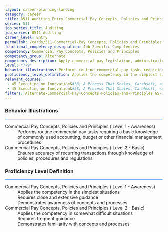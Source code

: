 ```yaml
---
layout: career-planning-landing
category: career
title: 0511 Auditing Entry Commercial Pay Concepts, Policies and Principles
series: 511
job_series_title: Auditing
job_series: 0511 Auditing
career_level: Entry
permalink: /cards/511-Commercial-Pay Concepts, Policies and Principles-Entry
functional_competency_designation: Job Specific Competencies
competency: Commercial Pay Concepts, Policies and Principles
competency_group: Alternate
competency_description: Apply commercial pay legislation, administrative and regulatory requirements, laws and policies governing commercial pay activities and processes
level: "7-9"
behavior_illustrations: Performs routine commercial pay tasks requiring a basic knowledge of commonly used accounting, budget or other financial management procedures ? Ensures accuracy of recurring transactions through knowledge of policies, procedures and regulations
proficiency_level_definition: Applies the competency in the simplest situations ? Requires close and extensive guidance ? Demonstrates awareness of concepts and processes ? Applies the competency in somewhat difficult situations ? Requires frequent guidance ? Demonstrates familiarity with concepts and processes
relevant_courses: 
 - 45 Executing on Innovation&#58; A Process That Scales, Carahsoft, <a href="https://www.linkedin.com/learning/executing-on-innovation-a-process-that-scales">https://www.linkedin.com/learning/executing-on-innovation-a-process-that-scales</a>
 - 45 Executing on Innovation&#58; A Process That Scales, Carahsoft, <a href="https://www.linkedin.com/learning/executing-on-innovation-a-process-that-scales">https://www.linkedin.com/learning/executing-on-innovation-a-process-that-scales</a>
filters: Alternate-Commercial-Pay-Concepts-Policies-and-Principles GS-7-9 series-0511
---
```


<div class="desktop:grid-col-6 margin-y-3">
  <div class="border-top-2 bg-white padding-3 shadow-5 height-full members-hover border-1px button-border border-top-blue radius-lg card-text-color">
    <h3>Behavior Illustrations</h3>
    <hr style="background-color: #2680EB !important;"/>
    <dl class="text-base card-content-color"><dt>Commercial Pay Concepts, Policies and Principles ( Level 1 - Awareness)</dt><dd>Performs routine commercial pay tasks requiring a basic knowledge of commonly used accounting, budget or other financial management procedures</dd><dt>Commercial Pay Concepts, Policies and Principles ( Level 2 - Basic)</dt><dd>Ensures accuracy of recurring transactions through knowledge of policies, procedures and regulations</dd></dl>
  </div>
</div>
<div class="desktop:grid-col-6 margin-y-3">
  <div class="border-top-2 bg-white padding-3 shadow-5 height-full members-hover border-1px button-border border-top-blue radius-lg card-text-color">
    <h3>Proficiency Level Definition</h3>
     <hr style="background-color: #2680EB !important;"/>
    <dl class="text-base card-content-color"><dt>Commercial Pay Concepts, Policies and Principles ( Level 1 - Awareness)</dt><dd>Applies the competency in the simplest situations </dd><dd> Requires close and extensive guidance </dd><dd> Demonstrates awareness of concepts and processes</dd><dt>Commercial Pay Concepts, Policies and Principles ( Level 2 - Basic)</dt><dd>Applies the competency in somewhat difficult situations </dd><dd> Requires frequent guidance </dd><dd> Demonstrates familiarity with concepts and processes</dd></dl>
  </div>
</div>
